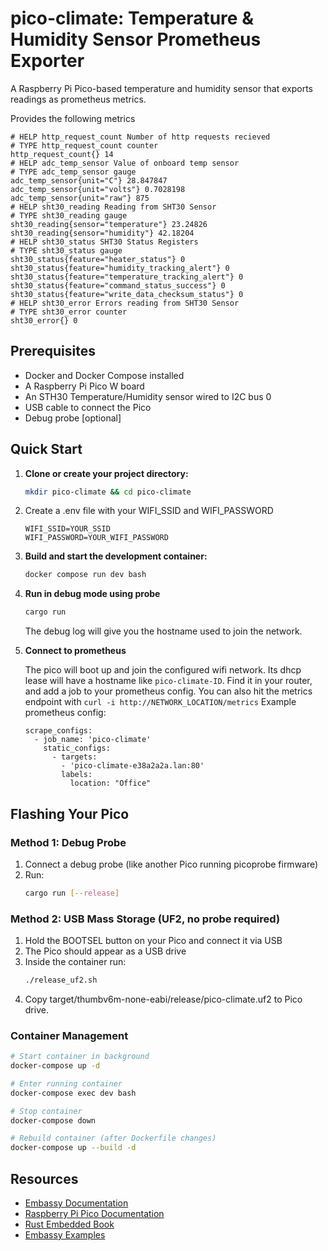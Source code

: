 # pico-climate: Temperature & Humidity Sensor Prometheus Exporter

A Raspberry Pi Pico-based temperature and humidity sensor that exports readings as prometheus metrics.

Provides the following metrics
```
# HELP http_request_count Number of http requests recieved
# TYPE http_request_count counter
http_request_count{} 14
# HELP adc_temp_sensor Value of onboard temp sensor
# TYPE adc_temp_sensor gauge
adc_temp_sensor{unit="C"} 28.847847
adc_temp_sensor{unit="volts"} 0.7028198
adc_temp_sensor{unit="raw"} 875
# HELP sht30_reading Reading from SHT30 Sensor
# TYPE sht30_reading gauge
sht30_reading{sensor="temperature"} 23.24826
sht30_reading{sensor="humidity"} 42.18204
# HELP sht30_status SHT30 Status Registers
# TYPE sht30_status gauge
sht30_status{feature="heater_status"} 0
sht30_status{feature="humidity_tracking_alert"} 0
sht30_status{feature="temperature_tracking_alert"} 0
sht30_status{feature="command_status_success"} 0
sht30_status{feature="write_data_checksum_status"} 0
# HELP sht30_error Errors reading from SHT30 Sensor
# TYPE sht30_error counter
sht30_error{} 0
```

## Prerequisites

- Docker and Docker Compose installed
- A Raspberry Pi Pico W board
- An STH30 Temperature/Humidity sensor wired to I2C bus 0
- USB cable to connect the Pico
- Debug probe [optional]

## Quick Start

1. **Clone or create your project directory:**

   ```bash
   mkdir pico-climate && cd pico-climate
   ```

2. Create a .env file with your WIFI_SSID and WIFI_PASSWORD

   ```
   WIFI_SSID=YOUR_SSID
   WIFI_PASSWORD=YOUR_WIFI_PASSWORD
   ```

3. **Build and start the development container:**
   
   ```bash
   docker compose run dev bash
   ```

5. **Run in debug mode using probe**
   
   ```bash
   cargo run
   ```
   The debug log will give you the hostname used to join the network.

7. **Connect to prometheus**
   
   The pico will boot up and join the configured wifi network.  Its dhcp lease will have a hostname like `pico-climate-ID`.  Find it in your router, and add a job to your prometheus config.  You can also hit the metrics endpoint with `curl -i http://NETWORK_LOCATION/metrics`
   Example prometheus config:
   ```
   scrape_configs:
     - job_name: 'pico-climate'
       static_configs:
         - targets:
           - 'pico-climate-e38a2a2a.lan:80'
           labels:
             location: "Office"
   ```

## Flashing Your Pico

### Method 1: Debug Probe

1. Connect a debug probe (like another Pico running picoprobe firmware)
2. Run:
   ```bash
   cargo run [--release]
   ```

### Method 2: USB Mass Storage (UF2, no probe required)

1. Hold the BOOTSEL button on your Pico and connect it via USB
2. The Pico should appear as a USB drive
3. Inside the container run:
   ```bash
   ./release_uf2.sh
   ```
4. Copy target/thumbv6m-none-eabi/release/pico-climate.uf2 to Pico drive.


### Container Management
```bash
# Start container in background
docker-compose up -d

# Enter running container
docker-compose exec dev bash

# Stop container
docker-compose down

# Rebuild container (after Dockerfile changes)
docker-compose up --build -d
```


## Resources

- [Embassy Documentation](https://embassy.dev/)
- [Raspberry Pi Pico Documentation](https://www.raspberrypi.org/documentation/microcontrollers/)
- [Rust Embedded Book](https://doc.rust-lang.org/stable/embedded-book/)
- [Embassy Examples](https://github.com/embassy-rs/embassy/tree/main/examples/rp)
